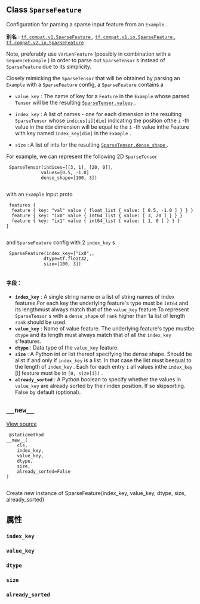 

## Class  `SparseFeature` 
Configuration for parsing a sparse input feature from an  `Example` .

**别名** : [ `tf.compat.v1.SparseFeature` ](/api_docs/python/tf/io/SparseFeature), [ `tf.compat.v1.io.SparseFeature` ](/api_docs/python/tf/io/SparseFeature), [ `tf.compat.v2.io.SparseFeature` ](/api_docs/python/tf/io/SparseFeature)

Note, preferably use  `VarLenFeature`  (possibly in combination with a `SequenceExample` ) in order to parse out  `SparseTensor` s instead of `SparseFeature`  due to its simplicity.

Closely mimicking the  `SparseTensor`  that will be obtained by parsing an `Example`  with a  `SparseFeature`  config, a  `SparseFeature`  contains a

-  `value_key` : The name of key for a  `Feature`  in the  `Example`  whose parsed `Tensor`  will be the resulting [ `SparseTensor.values` ](https://tensorflow.google.cn/api_docs/python/tf/sparse/SparseTensor#values).


-  `index_key` : A list of names - one for each dimension in the resulting `SparseTensor`  whose  `indices[i][dim]`  indicating the position ofthe  `i` -th value in the  `dim`  dimension will be equal to the  `i` -th value inthe Feature with key named  `index_key[dim]`  in the  `Example` .


-  `size` : A list of ints for the resulting [ `SparseTensor.dense_shape` ](https://tensorflow.google.cn/api_docs/python/tf/sparse/SparseTensor#dense_shape).


For example, we can represent the following 2D  `SparseTensor` 

```
 SparseTensor(indices=[[3, 1], [20, 0]],
             values=[0.5, -1.0]
             dense_shape=[100, 3])
 
```

with an  `Example`  input proto

```
 features {
  feature { key: "val" value { float_list { value: [ 0.5, -1.0 ] } } }
  feature { key: "ix0" value { int64_list { value: [ 3, 20 ] } } }
  feature { key: "ix1" value { int64_list { value: [ 1, 0 ] } } }
}
 
```

and  `SparseFeature`  config with 2  `index_key` s

```
 SparseFeature(index_key=["ix0",,
              dtype=tf.float32,
              size=[100, 3])
 
```

#### 字段：
- **`index_key`** : A single string name or a list of string names of index features.For each key the underlying feature's type must be  `int64`  and its lengthmust always match that of the  `value_key`  feature.To represent  `SparseTensor` s with a  `dense_shape`  of  `rank`  higher than 1a list of length  `rank`  should be used.
- **`value_key`** : Name of value feature.  The underlying feature's type mustbe  `dtype`  and its length must always match that of all the  `index_key` s'features.
- **`dtype`** : Data type of the  `value_key`  feature.
- **`size`** : A Python int or list thereof specifying the dense shape. Should be alist if and only if  `index_key`  is a list. In that case the list must beequal to the length of  `index_key` . Each for each entry  `i`  all values inthe  `index_key` [i] feature must be in  `[0, size[i])` .
- **`already_sorted`** : A Python boolean to specify whether the values in `value_key`  are already sorted by their index position. If so skipsorting. False by default (optional).


##  `__new__` 
[View source](https://github.com/tensorflow/tensorflow/blob/r2.0/tensorflow/python/ops/parsing_ops.py#L130-L132)

```
 @staticmethod
__new__(
    cls,
    index_key,
    value_key,
    dtype,
    size,
    already_sorted=False
)
 
```

Create new instance of SparseFeature(index_key, value_key, dtype, size, already_sorted)

## 属性


###  `index_key` 


###  `value_key` 


###  `dtype` 


###  `size` 


###  `already_sorted` 
